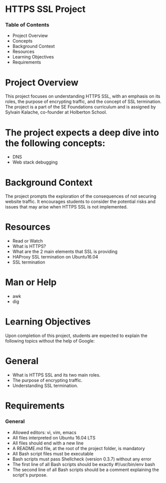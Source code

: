 # HTTPS SSL Project
### Table of Contents
- Project Overview
- Concepts
- Background Context
- Resources
- Learning Objectives
- Requirements

# Project Overview
This project focuses on understanding HTTPS SSL, with an emphasis on its roles, the purpose of encrypting traffic, and the concept of SSL termination. The project is a part of the SE Foundations curriculum and is assigned by Sylvain Kalache, co-founder at Holberton School.

# The project expects a deep dive into the following concepts:
- DNS
- Web stack debugging

# Background Context
The project prompts the exploration of the consequences of not securing website traffic. It encourages students to consider the potential risks and issues that may arise when HTTPS SSL is not implemented.

# Resources
- Read or Watch
- What is HTTPS?
- What are the 2 main elements that SSL is providing
- HAProxy SSL termination on Ubuntu16.04
- SSL termination

# Man or Help
- awk
- dig

# Learning Objectives
Upon completion of this project, students are expected to explain the following topics without the help of Google:

# General
- What is HTTPS SSL and its two main roles.
- The purpose of encrypting traffic.
- Understanding SSL termination.

# Requirements
### General
- Allowed editors: vi, vim, emacs
- All files interpreted on Ubuntu 16.04 LTS
- All files should end with a new line
- A README.md file, at the root of the project folder, is mandatory
- All Bash script files must be executable
- Bash scripts must pass Shellcheck (version 0.3.7) without any error
- The first line of all Bash scripts should be exactly #!/usr/bin/env bash
- The second line of all Bash scripts should be a comment explaining the script's purpose.
